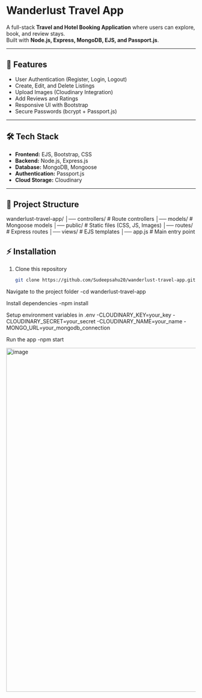 # Wanderlust Travel App

A full-stack **Travel and Hotel Booking Application** where users can explore, book, and review stays.  
Built with **Node.js, Express, MongoDB, EJS, and Passport.js**.

---

## 🚀 Features
- User Authentication (Register, Login, Logout)
- Create, Edit, and Delete Listings
- Upload Images (Cloudinary Integration)
- Add Reviews and Ratings
- Responsive UI with Bootstrap
- Secure Passwords (bcrypt + Passport.js)

---

## 🛠️ Tech Stack
- **Frontend:** EJS, Bootstrap, CSS
- **Backend:** Node.js, Express.js
- **Database:** MongoDB, Mongoose
- **Authentication:** Passport.js
- **Cloud Storage:** Cloudinary

---

## 📂 Project Structure
wanderlust-travel-app/
│── controllers/ # Route controllers
│── models/ # Mongoose models
│── public/ # Static files (CSS, JS, Images)
│── routes/ # Express routes
│── views/ # EJS templates
│── app.js # Main entry point 


## ⚡ Installation
1. Clone this repository  
   ```bash
   git clone https://github.com/Sudeepsahu20/wanderlust-travel-app.git


Navigate to the project folder 
-cd wanderlust-travel-app

Install dependencies
-npm install

Setup environment variables in .env
-CLOUDINARY_KEY=your_key
-CLOUDINARY_SECRET=your_secret
-CLOUDINARY_NAME=your_name
-MONGO_URL=your_mongodb_connection

Run the app
-npm start


<img width="1901" height="912" alt="image" src="https://github.com/user-attachments/assets/e4584d33-e4e8-4871-b466-2591b6b271e1" />
